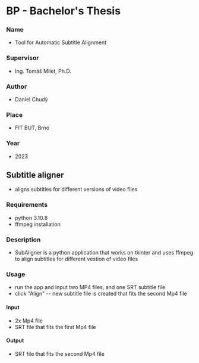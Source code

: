 # BP - Bachelor's Thesis

### Name 
- Tool for Automatic Subtitle Alignment
### Supervisor
- Ing. Tomáš Milet, Ph.D.
### Author
- Daniel Chudý
### Place
- FIT BUT, Brno
### Year
- 2023

## Subtitle aligner

- aligns subtitles for different versions of video files 

### Requirements

- python 3.10.8
- ffmpeg installation

### Description

- SubAligner is a python application that works on tkinter and uses ffmpeg to align subtitles for different vestion of video files

### Usage

- run the app and input two MP4 files, and one SRT subtitle file
- click "Align" -- new subtitle file is created that fits the second Mp4 file

#### Input

- 2x Mp4 file
- SRT file that fits the first Mp4 file

#### Output

- SRT file that fits the second Mp4 file



